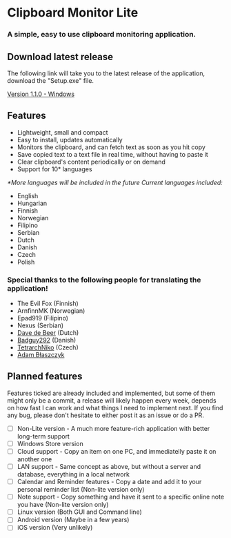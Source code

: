 # Clipboard Monitor Lite
### A simple, easy to use clipboard monitoring application.

## Download latest release

The following link will take you to the latest release of the application, download the "Setup.exe" file.

[Version 1.1.0 - Windows](https://github.com/SolluxKarkat/ClipboardMonitorLite/releases/latest)

## Features

* Lightweight, small and compact
* Easy to install, updates automatically
* Monitors the clipboard, and can fetch text as soon as you hit copy
* Save copied text to a text file in real time, without having to paste it
* Clear clipboard's content periodically or on demand
* Support for 10* languages

_*More languages will be included in the future_
_Current languages included:_

- English
- Hungarian
- Finnish
- Norwegian
- Filipino
- Serbian
- Dutch
- Danish
- Czech
- Polish

### Special thanks to the following people for translating the application!

- The Evil Fox (Finnish)
- ArnfinnMK (Norwegian)
- Epad919 (Filipino)
- Nexus (Serbian)
- [Dave de Beer](https://steamcommunity.com/id/FlunkyDave/) (Dutch)
- [Badguy292](https://steamcommunity.com/id/Badguy292/) (Danish)
- [TetrarchNiko](https://steamcommunity.com/id/AveryLongRoadAhead/) (Czech)
- [Adam Błaszczyk](https://github.com/Maissae)

## Planned features
Features ticked are already included and implemented, but some of them might only be a commit, a release will likely happen every week, depends on how fast I can work and what things I need to implement next. If you find any bug, please don't hesitate to either post it as an issue or do a PR. 

- [ ] Non-Lite version - A much more feature-rich application with better long-term support
- [ ] Windows Store version
- [ ] Cloud support - Copy an item on one PC, and immediatelly paste it on another one
- [ ] LAN support - Same concept as above, but without a server and database, everything in a local network
- [ ] Calendar and Reminder features - Copy a date and add it to your personal reminder list (Non-lite version only)
- [ ] Note support - Copy something and have it sent to a specific online note you have (Non-lite version only)
- [ ] Linux version (Both GUI and Command line)
- [ ] Android version (Maybe in a few years)
- [ ] iOS version (Very unlikely)
